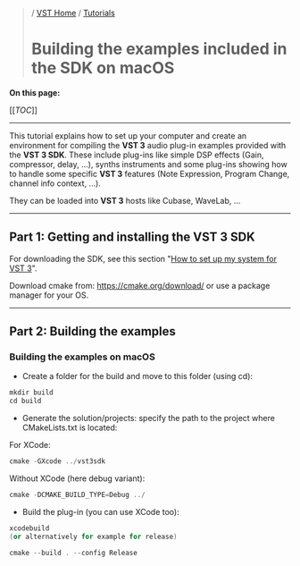 >/ [VST Home](../) / [Tutorials](Index.md)
>
># Building the examples included in the SDK on macOS

**On this page:**

[[_TOC_]]

---

This tutorial explains how to set up your computer and create an environment for compiling the **VST 3** audio plug-in examples provided with the **VST 3 SDK**. These include plug-ins like simple DSP effects (Gain, compressor, delay, ...), synths instruments and some plug-ins showing how to handle some specific **VST 3** features (Note Expression, Program Change, channel info context, ...).

They can be loaded into **VST 3** hosts like Cubase, WaveLab, ...

---

## Part 1: Getting and installing the VST 3 SDK

For downloading the SDK, see this section "[How to set up my system for VST 3](../Getting+Started/How+to+setup+my+system.md)".

Download cmake from: <https://cmake.org/download/> or use a package manager for your OS.

---

## Part 2: Building the examples

### Building the examples on macOS

- Create a folder for the build and move to this folder (using cd):

``` c++
mkdir build
cd build
```

- Generate the solution/projects: specify the path to the project where CMakeLists.txt is located:

For XCode:

``` c++
cmake -GXcode ../vst3sdk
```

Without XCode (here debug variant):

``` c++
cmake -DCMAKE_BUILD_TYPE=Debug ../
```

- Build the plug-in (you can use XCode too):

``` c++
xcodebuild
(or alternatively for example for release)

cmake --build . --config Release
```
